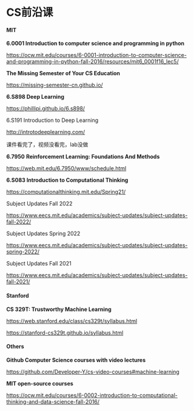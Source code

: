 # CS前沿课

#### MIT

**6.0001 Introduction to computer science and programming in python**

https://ocw.mit.edu/courses/6-0001-introduction-to-computer-science-and-programming-in-python-fall-2016/resources/mit6_0001f16_lec5/



**The Missing Semester of Your CS Education**

https://missing-semester-cn.github.io/



**6.S898 Deep Learning**

https://phillipi.github.io/6.s898/



6.S191 Introduction to Deep Learning

http://introtodeeplearning.com/

课件看完了，视频没看完，lab没做



**6.7950** **Reinforcement Learning: Foundations And Methods**

https://web.mit.edu/6.7950/www/schedule.html



**6.S083 Introduction to Computational Thinking**

https://computationalthinking.mit.edu/Spring21/







Subject Updates Fall 2022

https://www.eecs.mit.edu/academics/subject-updates/subject-updates-fall-2022/

Subject Updates Spring 2022

https://www.eecs.mit.edu/academics/subject-updates/subject-updates-spring-2022/

Subject Updates Fall 2021

https://www.eecs.mit.edu/academics/subject-updates/subject-updates-fall-2021/



#### Stanford

**CS 329T: Trustworthy Machine Learning**

https://web.stanford.edu/class/cs329t/syllabus.html

https://stanford-cs329t.github.io/syllabus.html



#### Others

**Github Computer Science courses with video lectures**

https://github.com/Developer-Y/cs-video-courses#machine-learning

**MIT open-source courses**

https://ocw.mit.edu/courses/6-0002-introduction-to-computational-thinking-and-data-science-fall-2016/





